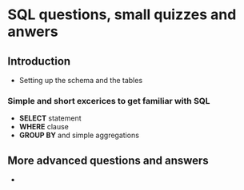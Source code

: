 # SQL questions, small quizzes and anwers

## Introduction

  * Setting up the schema and the tables 

### Simple and short excerices to get familiar with SQL 

  * **SELECT** statement
  * **WHERE** clause
  * **GROUP BY** and simple aggregations

## More advanced questions and answers

  * 
